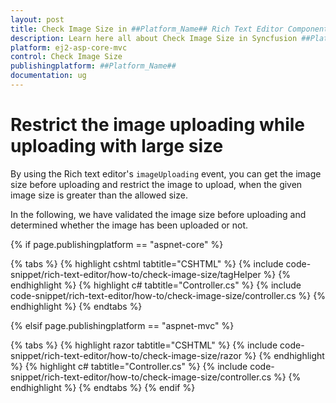 ```yaml
---
layout: post
title: Check Image Size in ##Platform_Name## Rich Text Editor Component
description: Learn here all about Check Image Size in Syncfusion ##Platform_Name## Rich Text Editor component of Syncfusion Essential JS 2 and more.
platform: ej2-asp-core-mvc
control: Check Image Size
publishingplatform: ##Platform_Name##
documentation: ug
---
```



# Restrict the image uploading while uploading with large size

By using the Rich text editor's `imageUploading` event, you can get the image size before uploading and restrict the image to upload, when the given image size is greater than the allowed size.

In the following, we have validated the image size before uploading and determined whether the image has been uploaded or not.

{% if page.publishingplatform == "aspnet-core" %}

{% tabs %}
{% highlight cshtml tabtitle="CSHTML" %}
{% include code-snippet/rich-text-editor/how-to/check-image-size/tagHelper %}
{% endhighlight %}
{% highlight c# tabtitle="Controller.cs" %}
{% include code-snippet/rich-text-editor/how-to/check-image-size/controller.cs %}
{% endhighlight %}
{% endtabs %}

{% elsif page.publishingplatform == "aspnet-mvc" %}

{% tabs %}
{% highlight razor tabtitle="CSHTML" %}
{% include code-snippet/rich-text-editor/how-to/check-image-size/razor %}
{% endhighlight %}
{% highlight c# tabtitle="Controller.cs" %}
{% include code-snippet/rich-text-editor/how-to/check-image-size/controller.cs %}
{% endhighlight %}
{% endtabs %}
{% endif %}

